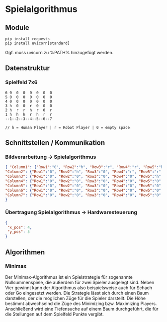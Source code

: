 # Spielalgorithmus

## Module
```
pip install requests
pip install uvicorn[standard]
```
Ggf. muss uvicorn zu %PATH% hinzugefügt werden.

## Datenstruktur
### Spielfeld 7x6
```
6 0  0  0  0  0  0  0
5 0  0  0  0  0  0  0
4 0  0  0  0  0  0  0
3 h  0  0  r  0  0  0
2 h  r  r  h  r  0  r
1 h  h  h  r  h  r  r
--1--2--3--4--5--6--7

// h = Human Player | r = Robot Player | 0 = empty space
```

## Schnittstellen / Kommunikation
###  Bildverarbeitung -> Spielalgorithmus
```json
{ "Column1": {"Row1":"0", "Row2":"h", "Row3":"r", "Row4":"r", "Row5":"h", "Row6":"0"},
"Column2": {"Row1":"0", "Row2":"h", "Row3":"0", "Row4":"r", "Row5":"r", "Row6":"0"},
"Column3": {"Row1":"0", "Row2":"0", "Row3":"0", "Row4":"0", "Row5":"h", "Row6":"0"},
"Column4": {"Row1":"0", "Row2":"0", "Row3":"0", "Row4":"0", "Row5":"0", "Row6":"0"},
"Column5": {"Row1":"0", "Row2":"0", "Row3":"0", "Row4":"0", "Row5":"0", "Row6":"0"},
"Column6": {"Row1":"0", "Row2":"0", "Row3":"0", "Row4":"0", "Row5":"0", "Row6":"0"},
"Column7": {"Row1":"0", "Row2":"0", "Row3":"0", "Row4":"0", "Row5":"0", "Row6":"0"}
}
```

### Übertragung Spielalgorithmus -> Hardwaresteuerung
```json
{
 "x_pos": 4,
 "y_pos": 5
}
```

## Algorithmen
### Minimax
Der Minimax-Algorithmus ist ein Spielstrategie für sogenannte Nullsummenspiele, die außerdem für zwei Spieler ausgelegt sind. Neben Vier gewinnt kann der Algorithmus also beispielsweise auch für Schach oder Go eingesetzt werden.
Die Strategie lässt sich durch einen Baum darstellen, der die möglichen Züge für die Spieler darstellt. Die Höhe bestimmt abwechselnd die Züge des Minimizing bzw. Maximizing Players. Anschließend wird eine Tiefensuche auf einem Baum durchgeführt, die für die Stellungen auf dem Spielfeld Punkte vergibt. 
